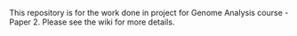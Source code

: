 This repository is for the work done in project for Genome Analysis course - Paper 2. Please see the wiki for more details. 
